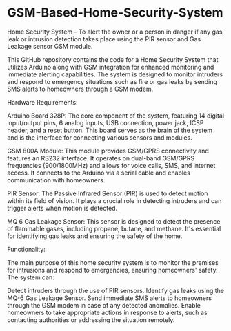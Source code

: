 # GSM-Based-Home-Security-System
Home Security System - To alert the owner or a person in danger if any gas leak or intrusion detection takes place using the PIR sensor and Gas Leakage sensor GSM module.

This GitHub repository contains the code for a Home Security System that utilizes Arduino along with GSM integration for enhanced monitoring and immediate alerting capabilities. The system is designed to monitor intruders and respond to emergency situations such as fire or gas leaks by sending SMS alerts to homeowners through a GSM modem.

Hardware Requirements:

Arduino Board 328P: The core component of the system, featuring 14 digital input/output pins, 6 analog inputs, USB connection, power jack, ICSP header, and a reset button. This board serves as the brain of the system and is the interface for connecting various sensors and modules.

GSM 800A Module: This module provides GSM/GPRS connectivity and features an RS232 interface. It operates on dual-band GSM/GPRS frequencies (900/1800MHz) and allows for voice calls, SMS, and internet access. It connects to the Arduino via a serial cable and enables communication with homeowners.

PIR Sensor: The Passive Infrared Sensor (PIR) is used to detect motion within its field of vision. It plays a crucial role in detecting intruders and can trigger alerts when motion is detected.

MQ 6 Gas Leakage Sensor: This sensor is designed to detect the presence of flammable gases, including propane, butane, and methane. It's essential for identifying gas leaks and ensuring the safety of the home.

Functionality:

The main purpose of this home security system is to monitor the premises for intrusions and respond to emergencies, ensuring homeowners' safety. The system can:

Detect intruders through the use of PIR sensors.
Identify gas leaks using the MQ-6 Gas Leakage Sensor.
Send immediate SMS alerts to homeowners through the GSM modem in case of any detected anomalies.
Enable homeowners to take appropriate actions in response to alerts, such as contacting authorities or addressing the situation remotely.





